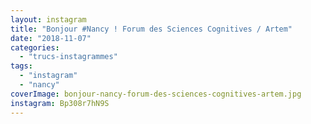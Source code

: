 ```yaml
---
layout: instagram
title: "Bonjour #Nancy ! Forum des Sciences Cognitives / Artem"
date: "2018-11-07"
categories: 
  - "trucs-instagrammes"
tags: 
  - "instagram"
  - "nancy"
coverImage: bonjour-nancy-forum-des-sciences-cognitives-artem.jpg
instagram: Bp308r7hN9S
---
```

